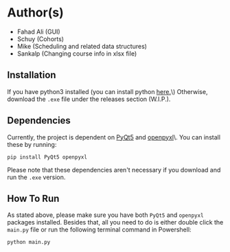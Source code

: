 # Author(s)
 - Fahad Ali (GUI)
 - Schuy (Cohorts)
 - Mike (Scheduling and related data structures)
 - Sankalp (Changing course info in xlsx file)
 
 ## Installation
 If you have python3 installed (you can install python [here.](https://www.python.org/downloads/)\\) Otherwise, download the `.exe` file under the releases section (W.I.P.).
 
 ## Dependencies
 Currently, the project is dependent on [PyQt5](https://pypi.org/project/PyQt5/) and [openpyxl](https://pypi.org/project/openpyxl/)\\. You can install these by running:
 ```
 pip install PyQt5 openpyxl
 ```
 Please note that these dependencies aren't necessary if you download and run the `.exe` version.
 
 ## How To Run
 As stated above, please make sure you have both `PyQt5` and `openpyxl` packages installed. Besides that, all you need to do is either double click the `main.py` file or run the following terminal command in Powershell:
 ```
 python main.py
 ```
